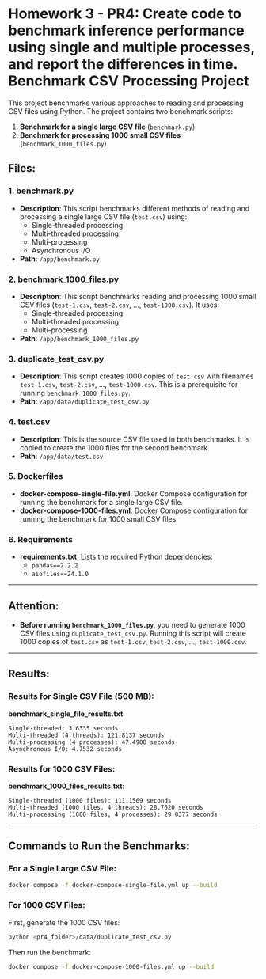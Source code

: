# Homework 3 - PR4: Create code to benchmark inference performance using single and multiple processes, and report the differences in time. Benchmark CSV Processing Project

This project benchmarks various approaches to reading and processing CSV files using Python. The project contains two benchmark scripts:

1. **Benchmark for a single large CSV file** (`benchmark.py`)
2. **Benchmark for processing 1000 small CSV files** (`benchmark_1000_files.py`)

## Files:

### 1. **benchmark.py**
   - **Description**: This script benchmarks different methods of reading and processing a single large CSV file (`test.csv`) using:
     - Single-threaded processing
     - Multi-threaded processing
     - Multi-processing
     - Asynchronous I/O
   - **Path**: `/app/benchmark.py`

### 2. **benchmark_1000_files.py**
   - **Description**: This script benchmarks reading and processing 1000 small CSV files (`test-1.csv`, `test-2.csv`, ..., `test-1000.csv`). It uses:
     - Single-threaded processing
     - Multi-threaded processing
     - Multi-processing
   - **Path**: `/app/benchmark_1000_files.py`

### 3. **duplicate_test_csv.py**
   - **Description**: This script creates 1000 copies of `test.csv` with filenames `test-1.csv`, `test-2.csv`, ..., `test-1000.csv`. This is a prerequisite for running `benchmark_1000_files.py`.
   - **Path**: `/app/data/duplicate_test_csv.py`

### 4. **test.csv**
   - **Description**: This is the source CSV file used in both benchmarks. It is copied to create the 1000 files for the second benchmark.
   - **Path**: `/app/data/test.csv`

### 5. **Dockerfiles**
   - **docker-compose-single-file.yml**: Docker Compose configuration for running the benchmark for a single large CSV file.
   - **docker-compose-1000-files.yml**: Docker Compose configuration for running the benchmark for 1000 small CSV files.

### 6. **Requirements**
   - **requirements.txt**: Lists the required Python dependencies:
     - `pandas==2.2.2`
     - `aiofiles==24.1.0`

---

## Attention:
- **Before running `benchmark_1000_files.py`**, you need to generate 1000 CSV files using `duplicate_test_csv.py`. Running this script will create 1000 copies of `test.csv` as `test-1.csv`, `test-2.csv`, ..., `test-1000.csv`.

---

## Results:

### Results for Single CSV File (500 MB):
**benchmark_single_file_results.txt**:

```
Single-threaded: 3.6335 seconds
Multi-threaded (4 threads): 121.8137 seconds
Multi-processing (4 processes): 47.4908 seconds
Asynchronous I/O: 4.7532 seconds
```

### Results for 1000 CSV Files:
**benchmark_1000_files_results.txt**:

```
Single-threaded (1000 files): 111.1569 seconds
Multi-threaded (1000 files, 4 threads): 28.7620 seconds
Multi-processing (1000 files, 4 processes): 29.0377 seconds
```

---

## Commands to Run the Benchmarks:

### For a Single Large CSV File:
```bash
docker compose -f docker-compose-single-file.yml up --build
```

### For 1000 CSV Files:
First, generate the 1000 CSV files:
```bash
python <pr4_folder>/data/duplicate_test_csv.py
```

Then run the benchmark:
```bash
docker compose -f docker-compose-1000-files.yml up --build
```
